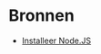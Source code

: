 # Bronnen

- [Installeer Node.JS](http://thisdavej.com/beginners-guide-to-installing-node-js-on-a-raspberry-pi/)
